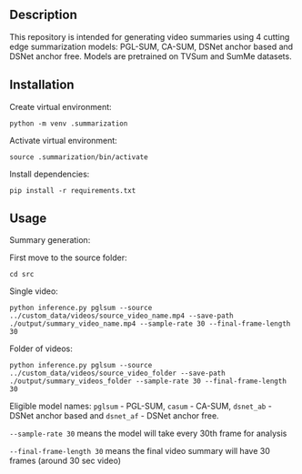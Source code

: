## Description

This repository is intended for generating video summaries using 4 cutting edge summarization models: PGL-SUM, CA-SUM, DSNet anchor based and DSNet anchor free. Models are pretrained on TVSum and SumMe datasets.

## Installation
Create virtual environment:

`python -m venv .summarization`

Activate virtual environment:

`source .summarization/bin/activate`

Install dependencies:

`pip install -r requirements.txt`

## Usage

Summary generation:

First move to the source folder:

`cd src`

Single video:

`python inference.py pglsum --source ../custom_data/videos/source_video_name.mp4 --save-path ./output/summary_video_name.mp4 --sample-rate 30 --final-frame-length 30` 

Folder of videos:

`python inference.py pglsum --source ../custom_data/videos/source_video_folder --save-path ./output/summary_videos_folder --sample-rate 30 --final-frame-length 30`

Eligible model names: `pglsum` - PGL-SUM, `casum` - CA-SUM, `dsnet_ab` - DSNet anchor based and `dsnet_af` - DSNet anchor free.

`--sample-rate 30` means the model will take every 30th frame for analysis 

`--final-frame-length 30` means the final video summary will have 30 frames (around 30 sec video)



